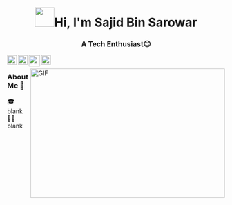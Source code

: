 
<!-- Updating my readme for GitHub-->

<h1 align="center"><img src="https://github.com/nixin72/nixin72/blob/master/wave.gif" height="45px" width="45px">Hi, I'm Sajid Bin Sarowar</h1>
<h3 align="center">A Tech Enthusiast😊</h3>

<a href="https://t.me/HuloChan">
  <img align="left" alt="Hulo Telegram" width="22px" src="https://cdn.jsdelivr.net/npm/simple-icons@v3/icons/telegram.svg" />
</a>

<a href="https://www.linkedin.com/in/sajid-bin-sarowar-3634b6215/">
  <img align="left" alt="Hulo's LinkedIN" width="22px" src="https://cdn.jsdelivr.net/npm/simple-icons@v3/icons/linkedin.svg" />
</a>
<a href="mailto:sbs.shakib@gmail.com ">
  <img align="left" width="26px" src="https://cdn.jsdelivr.net/npm/simple-icons@v3/icons/gmail.svg" />
</a>

<a href="https://discordapp.com/users/439385890846932993">
  <img align="left" alt="Hulo Discord" width="22px" src="https://cdn.jsdelivr.net/npm/simple-icons@v3/icons/discord.svg" />
</a>

<br />

<p><img align="right" alt="GIF" src="https://i.ibb.co/StpZRd6/hulo-logo.gif" width="450" height="300" /></p>
  
### About Me 🚀
🎓 blank </br>
👨‍💻 blank </br>
